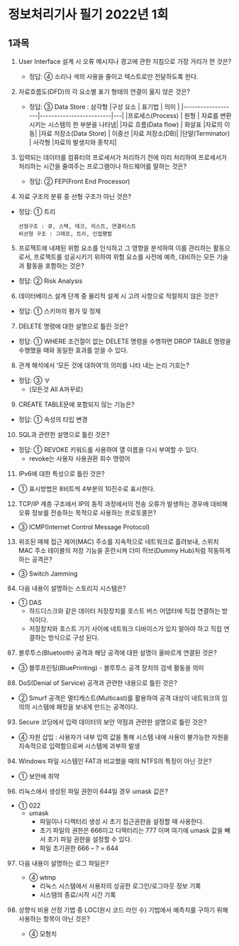 # 정보처리기사 필기 2022년 1회

## 1과목

1. User Interface 설계 시 오류 메시지나 경고에 관한 지침으로 가장 거리가 먼 것은?

   - 정답: ④ 소리나 색의 사용을 줄이고 텍스트로만 전달하도록 한다.

2. 자료흐름도(DFD)의 각 요소별 표기 형태의 연결이 옳지 않은 것은?

   - 정답: ③ Data Store : 삼각형
     |구성 요소 | 표기법 | 의미 |
     |-------------------|-------------------------|---|
     |프로세스(Process) | 원형 | 자료를 변환시키는 시스템의 한 부분을 나타냄|
     |자료 흐름(Data flow) | 화살표 |자료의 이동|
     |자료 저장소(Data Store) | 이중선 |자료 저장소(DB)|
     |단말(Terminator) | 사각형 |자료의 발생지와 종착지|

3. 입력되는 데이터를 컴퓨터의 프로세서가 처리하기 전에 미리 처리하여 프로세서가 처리하는 시간을 줄여주는 프로그램이나 하드웨어를 말하는 것은?

   - 정답: ② FEP(Front End Processor)

4. 자료 구조의 분류 중 선형 구조가 아닌 것은?

- 정답: ① 트리
  ```
  선형구조 : 큐, 스택, 데크, 리스트, 연결리스트
  비선형 구조 : 그래프, 트리, 인접행렬
  ```

5. 프로젝트에 내재된 위험 요소를 인식하고 그 영향을 분석하여 이를 관리하는 활동으로서, 프로젝트를 성공시키기 위하여 위험 요소를 사전에 예측, 대비하는 모든 기술과 활동을 포함하는 것은?

- 정답: ② Risk Analysis

6. 데이터베이스 설계 단계 중 물리적 설계 시 고려 사항으로 적절하지 않은 것은?

- 정답: ① 스키마의 평가 및 정제

7. DELETE 명령에 대한 설명으로 틀린 것은?

- 정답: ① WHERE 조건절이 없는 DELETE 명령을 수행하면 DROP TABLE 명령을 수행했을 때와 동일한 효과를 얻을 수 있다.

8. 관계 해석에서 ‘모든 것에 대하여’의 의미를 나타 내는 논리 기호는?

- 정답: ③ ∀
  - (모든것 All A꺼꾸로)

9. CREATE TABLE문에 포함되지 않는 기능은?

- 정답: ① 속성의 타입 변경

10. SQL과 관련한 설명으로 틀린 것은?

- 정답: ① REVOKE 키워드를 사용하여 열 이름을 다시 부여할 수 있다.
  - revoke는 사용자 사용권환 회수 명령어

11. IPv6에 대한 특성으로 틀린 것은?

- ① 표시방법은 8비트씩 4부분의 10진수로 표시한다.

12. TCP/IP 계층 구조에서 IP의 동작 과정에서의 전송 오류가 발생하는 경우에 대비해 오류 정보를 전송하는 목적으로 사용하는 프로토콜은?

- ③ ICMP(Internet Control Message Protocol)

13. 위조된 매체 접근 제어(MAC) 주소를 지속적으로 네트워크로 흘려보내, 스위치 MAC 주소 테이블의 저장 기능을 혼란시켜 더미 허브(Dummy Hub)처럼 작동하게 하는 공격은?

- ③ Switch Jamming

84. 다음 내용이 설명하는 스토리지 시스템은?

- ① DAS
  - 하드디스크와 같은 데이터 저장장치를 호스트 버스 어댑터에 직접 연결하는 방식이다.
  - 저장장치와 호스트 기기 사이에 네트워크 디바이스가 있지 말아야 하고 직접 연결하는 방식으로 구성 된다.

87. 블루투스(Bluetooth) 공격과 해당 공격에 대한 설명이 올바르게 연결된 것은?

- ③ 블루프린팅(BluePrinting) - 블루투스 공격 장치의 검색 활동을 의미

88. DoS(Denial of Service) 공격과 관련한 내용으로 틀린 것은?

- ② Smurf 공격은 멀티캐스트(Multicast)를 활용하여 공격 대상이 네트워크의 임의의 시스템에 패킷을 보내게 만드는 공격이다.

93. Secure 코딩에서 입력 데이터의 보안 약점과 관련한 설명으로 틀린 것은?

- ④ 자원 삽입 : 사용자가 내부 입력 값을 통해 시스템 내에 사용이 불가능한 자원을 지속적으로 입력함으로써 시스템에 과부하 발생

94. Windows 파일 시스템인 FAT과 비교했을 때의 NTFS의 특징이 아닌 것은?

- ① 보안에 취약

96. 리눅스에서 생성된 파일 권한이 644일 경우 umask 값은?

- ① 022
  - umask
    - 파일이나 디렉터리 생성 시 초기 접근권한을 설정할 때 사용한다.
    - 초기 파일의 권한은 666이고 디렉터리는 777 이며 여기에 umask 값을 빼서 초기 파일 권한을 설정할 수 있다.
    - 파일 초기권한 666 – ? = 644

97. 다음 내용이 설명하는 로그 파일은?

    - ④ wtmp
      - 리눅스 시스템에서 사용자의 성공한 로그인/로그아웃 정보 기록
      - 시스템의 종료/시작 시간 기록

98. 상향식 비용 산정 기법 중 LOC(원시 코드 라인 수) 기법에서 예측치를 구하기 위해 사용하는 항목이 아닌 것은?
    - ④ 모형치
